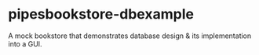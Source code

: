 # pipesbookstore-dbexample
A mock bookstore that demonstrates database design &amp; its implementation into a GUI.
